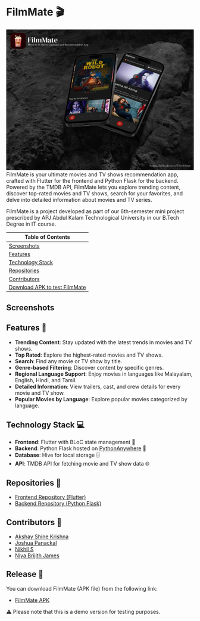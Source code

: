 # FilmMate 🎬
![Repository Banner](https://github.com/FilmMate/.github/blob/main/Assets/filmate_banner.jpg)
FilmMate is your ultimate movies and TV shows recommendation app, crafted with Flutter for the frontend and Python Flask for the backend. Powered by the TMDB API, FilmMate lets you explore trending content, discover top-rated movies and TV shows, search for your favorites, and delve into detailed information about movies and TV series.

FilmMate is a project developed as part of our 6th-semester mini project prescribed by APJ Abdul Kalam Technological University in our B.Tech Degree in IT course.


| Table of Contents |
|------------------|
| [Screenshots](#Screenshots)        |
| [Features](#Features-)               |
| [Technology Stack](#Technology-stack-) |
| [Repositories](#Repositories-)       |
| [Contributors](#Contributors-)       |
| [Download APK to test FilmMate](#release-)|

## Screenshots

## Features 🌟

- **Trending Content**: Stay updated with the latest trends in movies and TV shows.
- **Top Rated**: Explore the highest-rated movies and TV shows.
- **Search**: Find any movie or TV show by title.
- **Genre-based Filtering**: Discover content by specific genres.
- **Regional Language Support**: Enjoy movies in languages like Malayalam, English, Hindi, and Tamil.
- **Detailed Information**: View trailers, cast, and crew details for every movie and TV show.
- **Popular Movies by Language**: Explore popular movies categorized by language.

## Technology Stack 💻

- **Frontend**: Flutter with BLoC state management 📱
- **Backend**: Python Flask hosted on [PythonAnywhere](https://www.pythonanywhere.com/) 🐍
- **Database**: Hive for local storage 🗄️
- **API**: TMDB API for fetching movie and TV show data 🌐

## Repositories 📂

- [Frontend Repository (Flutter)](https://github.com/FilmMate/frontend)
- [Backend Repository (Python Flask)](https://github.com/FilmMate/backend)

## Contributors 🤝

- [Akshay Shine Krishna](https://github.com/AkshayShineKrishna)
- [Joshua Panackal](https://github.com/Panackal)
- [Nikhil S](https://github.com/NikhilS-IT)
- [Niya Brijith James](https://github.com/Niya-Brijith-James)

## Release 🚀

You can download FilmMate (APK file) from the following link:

- [FilmMate APK](https://github.com/FilmMate/frontend/releases/tag/v1.54-demo)

⚠️ Please note that this is a demo version for testing purposes.
